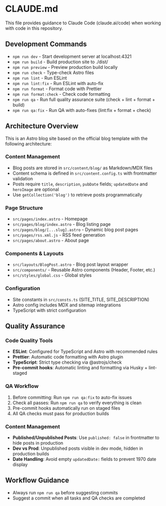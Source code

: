 # CLAUDE.md

This file provides guidance to Claude Code (claude.ai/code) when working with code in this repository.

## Development Commands

- `npm run dev` - Start development server at localhost:4321
- `npm run build` - Build production site to ./dist/
- `npm run preview` - Preview production build locally
- `npm run check` - Type-check Astro files
- `npm run lint` - Run ESLint
- `npm run lint:fix` - Run ESLint with auto-fix
- `npm run format` - Format code with Prettier
- `npm run format:check` - Check code formatting
- `npm run qa` - Run full quality assurance suite (check + lint + format + build)
- `npm run qa:fix` - Run QA with auto-fixes (lint:fix + format + check)

## Architecture Overview

This is an Astro blog site based on the official blog template with the following architecture:

### Content Management

- Blog posts are stored in `src/content/blog/` as Markdown/MDX files
- Content schema is defined in `src/content.config.ts` with frontmatter validation
- Posts require `title`, `description`, `pubDate` fields; `updatedDate` and `heroImage` are optional
- Use `getCollection('blog')` to retrieve posts programmatically

### Page Structure

- `src/pages/index.astro` - Homepage
- `src/pages/blog/index.astro` - Blog listing page
- `src/pages/blog/[...slug].astro` - Dynamic blog post pages
- `src/pages/rss.xml.js` - RSS feed generation
- `src/pages/about.astro` - About page

### Components & Layouts

- `src/layouts/BlogPost.astro` - Blog post layout wrapper
- `src/components/` - Reusable Astro components (Header, Footer, etc.)
- `src/styles/global.css` - Global styles

### Configuration

- Site constants in `src/consts.ts` (SITE_TITLE, SITE_DESCRIPTION)
- Astro config includes MDX and sitemap integrations
- TypeScript with strict configuration

## Quality Assurance

### Code Quality Tools

- **ESLint**: Configured for TypeScript and Astro with recommended rules
- **Prettier**: Automatic code formatting with Astro plugin
- **TypeScript**: Strict type checking via @astrojs/check
- **Pre-commit hooks**: Automatic linting and formatting via Husky + lint-staged

### QA Workflow

1. Before committing: Run `npm run qa:fix` to auto-fix issues
2. Check all passes: Run `npm run qa` to verify everything is clean
3. Pre-commit hooks automatically run on staged files
4. All QA checks must pass for production builds

### Content Management

- **Published/Unpublished Posts**: Use `published: false` in frontmatter to hide posts in production
- **Dev vs Prod**: Unpublished posts visible in dev mode, hidden in production builds
- **Date Handling**: Avoid empty `updatedDate:` fields to prevent 1970 date display

## Workflow Guidance

- Always run `npm run qa` before suggesting commits
- Suggest a commit when all tasks and QA checks are completed
